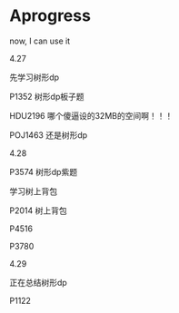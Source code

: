 # Aprogress
now, I can use it

4.27

先学习树形dp

P1352 树形dp板子题

HDU2196 哪个傻逼设的32MB的空间啊！！！

POJ1463 还是树形dp


4.28

P3574 树形dp紫题

学习树上背包

P2014 树上背包

P4516

P3780

4.29

正在总结树形dp

P1122